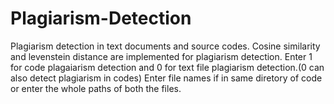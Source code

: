 # Plagiarism-Detection
Plagiarism detection in text documents and source codes.
Cosine similarity and levenstein distance are implemented for plagiarism detection.
Enter 1 for code plagaiarism detection and 0 for text file plagiarism detection.(0 can also detect plagiarism in codes)
Enter file names if in same diretory of code or enter the whole paths of both the files.
